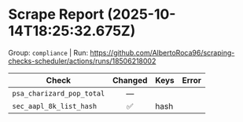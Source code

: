 # Scrape Report (2025-10-14T18:25:32.675Z)

Group: `compliance`  |  Run: https://github.com/AlbertoRoca96/scraping-checks-scheduler/actions/runs/18506218002

| Check | Changed | Keys | Error |
|---|:---:|:--|:--|
| `psa_charizard_pop_total` | — |  |  |
| `sec_aapl_8k_list_hash` | ✅ | hash |  |
